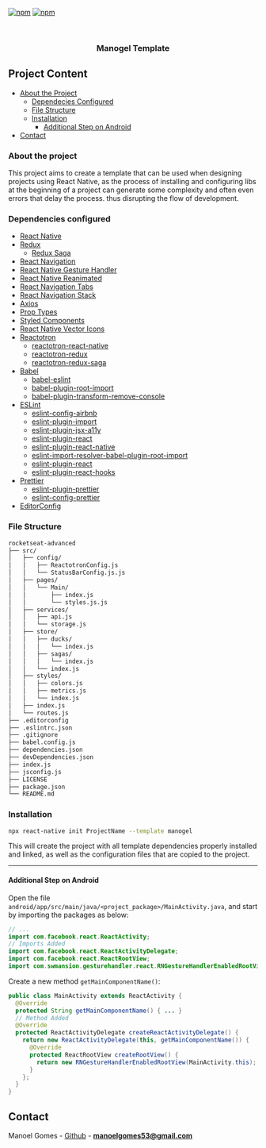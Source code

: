 <!--
*** Obrigado por estar vendo o nosso README. Se você tiver alguma sugestão
*** que possa melhorá-lo ainda mais dê um fork no repositório e crie uma Pull
*** Request ou abra uma Issue com a tag "sugestão".
*** Obrigado novamente! Agora vamos rodar esse projeto incrível :D
-->

<!-- PROJECT SHIELDS -->

[![npm](https://img.shields.io/npm/v/react-native-template-manogel.svg?label=npm%20package)](https://www.npmjs.com/package/react-native-template-manogel)
[![npm](https://img.shields.io/npm/dt/react-native-template-manogel.svg)](https://www.npmjs.com/package/react-native-template-manogel)

<!-- PROJECT LOGO -->
<br />
<p align="center">
  <h3 align="center">Manogel Template</h3>
</p>

<!-- TABLE OF CONTENTS -->

## Project Content

- [About the Project](#about-the-project)
  - [Dependecies Configured](#dependencies-configured)
  - [File Structure](#file-structure)
  - [Installation](#installation)
    - [Additional Step on Android](#additional-step-on-android)
- [Contact](#Contact)

<!-- ABOUT THE PROJECT -->

### About the project

This project aims to create a template that can be used when designing projects using React Native, as the process of installing and configuring libs at the beginning of a project can generate some complexity and often even errors that delay the process. thus disrupting the flow of development.

### Dependencies configured

- [React Native](http://facebook.github.io/react-native/)
- [Redux](https://redux.js.org/)
  - [Redux Saga](https://redux-saga.js.org/)
- [React Navigation](https://reactnavigation.org/)
- [React Native Gesture Handler](https://kmagiera.github.io/react-native-gesture-handler/)
- [React Native Reanimated](https://github.com/software-mansion/react-native-reanimated)
- [React Navigation Tabs](https://reactnavigation.org/docs/en/bottom-tab-navigator.html)
- [React Navigation Stack](https://reactnavigation.org/docs/en/stack-navigator.html)
- [Axios](https://github.com/axios/axios)
- [Prop Types](https://github.com/facebook/prop-types)
- [Styled Components](https://github.com/styled-components/styled-components)
- [React Native Vector Icons](https://github.com/oblador/react-native-vector-icons)
- [Reactotron](https://github.com/infinitered/reactotron)
  - [reactotron-react-native](https://github.com/infinitered/reactotron/blob/master/docs/quick-start-react-native.md)
  - [reactotron-redux](https://github.com/infinitered/reactotron/blob/master/docs/plugin-redux.md)
  - [reactotron-redux-saga](https://github.com/infinitered/reactotron/blob/master/docs/plugin-redux-saga.md)
- [Babel](https://babeljs.io/)
  - [babel-eslint](https://github.com/babel/babel-eslint)
  - [babel-plugin-root-import](https://github.com/entwicklerstube/babel-plugin-root-import)
  - [babel-plugin-transform-remove-console](https://github.com/babel/minify/tree/master/packages/babel-plugin-transform-remove-console)
- [ESLint](https://eslint.org/)
  - [eslint-config-airbnb](https://github.com/airbnb/javascript/tree/master/packages/eslint-config-airbnb)
  - [eslint-plugin-import](https://github.com/benmosher/eslint-plugin-import)
  - [eslint-plugin-jsx-a11y](https://github.com/evcohen/eslint-plugin-jsx-a11y)
  - [eslint-plugin-react](https://github.com/yannickcr/eslint-plugin-react)
  - [eslint-plugin-react-native](https://github.com/Intellicode/eslint-plugin-react-native)
  - [eslint-import-resolver-babel-plugin-root-import](https://github.com/olalonde/eslint-import-resolver-babel-root-import)
  - [eslint-plugin-react](https://github.com/yannickcr/eslint-plugin-react)
  - [eslint-plugin-react-hooks](https://github.com/facebook/react/tree/master/packages/eslint-plugin-react-hooks)
- [Prettier](https://prettier.io/)
  - [eslint-plugin-prettier](https://github.com/prettier/eslint-plugin-prettier)
  - [eslint-config-prettier](https://github.com/prettier/eslint-config-prettier)
- [EditorConfig](https://editorconfig.org/)

### File Structure

```bash
rocketseat-advanced
├── src/
│   ├── config/
│   │   ├── ReactotronConfig.js
│   │   └── StatusBarConfig.js.js
│   ├── pages/
│   │   └── Main/
│   │       ├── index.js
│   │       └── styles.js.js
│   ├── services/
│   │   ├── api.js
│   │   └── storage.js
│   ├── store/
│   │   ├── ducks/
│   │   │   └── index.js
│   │   ├── sagas/
│   │   │   └── index.js
│   │   └── index.js
│   ├── styles/
│   │   ├── colors.js
│   │   ├── metrics.js
│   │   └── index.js
│   ├── index.js
│   └── routes.js
├── .editorconfig
├── .eslintrc.json
├── .gitignore
├── babel.config.js
├── dependencies.json
├── devDependencies.json
├── index.js
├── jsconfig.js
├── LICENSE
├── package.json
└── README.md
```

### Installation

```sh
npx react-native init ProjectName --template manogel
```

This will create the project with all template dependencies properly installed and linked, as well as the configuration files that are copied to the project.

---

#### Additional Step on Android

Open the file `android/app/src/main/java/<project_package>/MainActivity.java`, and start by importing the packages as below:

```java
// ...
import com.facebook.react.ReactActivity;
// Imports Added
import com.facebook.react.ReactActivityDelegate;
import com.facebook.react.ReactRootView;
import com.swmansion.gesturehandler.react.RNGestureHandlerEnabledRootView;
```

Create a new method `getMainComponentName()`:

```java
public class MainActivity extends ReactActivity {
  @Override
  protected String getMainComponentName() { ... }
  // Method Added
  @Override
  protected ReactActivityDelegate createReactActivityDelegate() {
    return new ReactActivityDelegate(this, getMainComponentName()) {
      @Override
      protected ReactRootView createRootView() {
        return new RNGestureHandlerEnabledRootView(MainActivity.this);
      }
    };
  }
}
```

<!-- CONTACT -->

## Contact

Manoel Gomes - [Github](https://github.com/Manogel) - **manoelgomes53@gmail.com**
